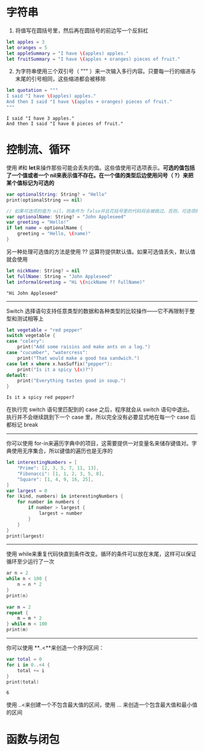 # 字符串

1. 将值写在圆括号里，然后再在圆括号的前边写一个反斜杠

```swift
let apples = 3
let oranges = 5
let appleSummary = "I have \(apples) apples."
let fruitSummary = "I have \(apples + oranges) pieces of fruit."
```

2. 为字符串使用三个双引号（ """ ）来一次输入多行内容。只要每一行的缩进与末尾的引号相同，这些缩进都会被移除

```swift
let quotation = """
I said "I have \(apples) apples."
And then I said "I have \(apples + oranges) pieces of fruit."
"""
```

```
I said "I have 3 apples."
And then I said "I have 8 pieces of fruit."
```

# 控制流、循环

使用 **if**和 **let**来操作那些可能会丢失的值。这些值使用可选项表示。**可选的值包括了一个值或者一个 nil来表示值不存在。在一个值的类型后边使用问号（ ?）来把某个值标记为可选的**

```swift
var optionalString: String? = "Hello"
print(optionalString == nil)

// 如果可选项的值为 nil，则条件为 false并且花括号里的代码将会被跳过。否则，可选项的值就会被展开且赋给 let后边声明的常量，这样会让展开的值对花括号内的代码可用
var optionalName: String? = "John Appleseed"
var greeting = "Hello!"
if let name = optionalName {
    greeting = "Hello, \(name)"
}
```

另一种处理可选值的方法是使用 ?? 运算符提供默认值。如果可选值丢失，默认值就会使用

```swift
let nickName: String? = nil
let fullName: String = "John Appleseed"
let informalGreeting = "Hi \(nickName ?? fullName)"
```

```
"Hi John Appleseed"
```

---

Switch 选择语句支持任意类型的数据和各种类型的比较操作——它不再限制于整型和测试相等上

```swift
let vegetable = "red pepper"
switch vegetable {
case "celery":
    print("Add some raisins and make ants on a log.")
case "cucumber", "watercress":
    print("That would make a good tea sandwich.")
case let x where x.hasSuffix("pepper"):
    print("Is it a spicy \(x)?")
default:
    print("Everything tastes good in soup.")
}
```

```
Is it a spicy red pepper?
```

在执行完 switch 语句里匹配到的 case 之后，程序就会从 switch 语句中退出。执行并不会继续跳到下一个 case 里，所以完全没有必要显式地在每一个 case 后都标记 break

---

你可以使用 for-in来遍历字典中的项目，这需要提供一对变量名来储存键值对。字典使用无序集合，所以键值的遍历也是无序的

```swift
let interestingNumbers = [
    "Prime": [2, 3, 5, 7, 11, 13],
    "Fibonacci": [1, 1, 2, 3, 5, 8],
    "Square": [1, 4, 9, 16, 25],
]
var largest = 0
for (kind, numbers) in interestingNumbers {
    for number in numbers {
        if number > largest {
            largest = number
        }
    }
}
print(largest)
```

---

使用 while来重复代码快直到条件改变。循环的条件可以放在末尾，这样可以保证循环至少运行了一次

```swift
ar n = 2
while n < 100 {
    n = n * 2
}
print(n)
 
var m = 2
repeat {
    m = m * 2
} while m < 100
print(m)
```

---

你可以使用 **..<**来创造一个序列区间：

```swift
var total = 0
for i in 0..<4 {
    total += i
}
print(total) 
```

```6```

使用 ..<来创建一个不包含最大值的区间，使用 ... 来创造一个包含最大值和最小值的区间

# 函数与闭包


